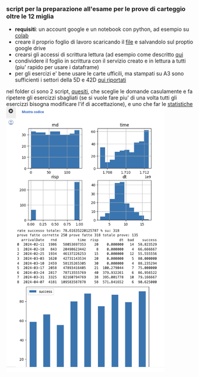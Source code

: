 ### script per la preparazione all'esame per le prove di carteggio oltre le 12 miglia
- **requisiti**: un account google e un notebook con python, ad esempio su [colab](https://colab.research.google.com/)
- creare il proprio foglio di lavoro scaricando il [file](https://github.com/gmazzitelli/patente/blob/master/files/domenteOlre12.gsheet) e salvandolo sul proptio google drive
- crearsi gli accessi di scrittura lettura (ad esempio come descritto [qui](https://medium.com/@alestamm/automating-reports-with-google-sheets-jupyter-notebook-connection-8f9cfa5e8588)
- condividere il foglio in scrittura con il servizio creato e in lettura a tutti (piu' rapido per usare i dataframe)
- per gli esercizi e' bene usare le carte ufficili, ma stampati su A3 sono sufficienti i settori della 5D e 42D [qui riportati](https://drive.google.com/drive/folders/1_m-Zc5H9npr0q1Zl4BXpAJV00jlWM8Wc?usp=drive_link)

nel folder ci sono 2 script, [quesiti](https://github.com/gmazzitelli/patente/blob/master/quesiti.ipynb), che sceglie le domande casulamente e fa ripetere 
gli esercizzi sbagliati (se si vuole fare piu' di una volta tutti gli esercizzi bisogna modificare l'if di accettazione), e uno che far le [statistiche](https://github.com/gmazzitelli/patente/blob/master/statistiche.ipynb)
![stat](/files/stat.png)
